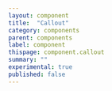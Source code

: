 ```yaml
---
layout: component
title:  "Callout"
category: components
parent: components
label: component
thispage: component.callout
summary: ""
experimental: true
published: false
---
```

